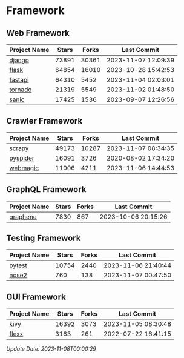 # Framework

## Web Framework
| Project Name | Stars | Forks | Last Commit |
| ------------ | ----- | ----- | ----------- |
| [django](https://github.com/django/django) | 73891 | 30361 | 2023-11-07 12:09:39 |
| [flask](https://github.com/pallets/flask) | 64854 | 16010 | 2023-10-28 15:42:53 |
| [fastapi](https://github.com/tiangolo/fastapi) | 64310 | 5452 | 2023-11-04 02:03:01 |
| [tornado](https://github.com/tornadoweb/tornado) | 21319 | 5549 | 2023-11-02 01:48:50 |
| [sanic](https://github.com/sanic-org/sanic) | 17425 | 1536 | 2023-09-07 12:26:56 |

## Crawler Framework
| Project Name | Stars | Forks | Last Commit |
| ------------ | ----- | ----- | ----------- |
| [scrapy](https://github.com/scrapy/scrapy) | 49173 | 10287 | 2023-11-07 08:34:35 |
| [pyspider](https://github.com/binux/pyspider) | 16091 | 3726 | 2020-08-02 17:34:20 |
| [webmagic](https://github.com/code4craft/webmagic) | 11006 | 4211 | 2023-11-06 14:44:53 |

## GraphQL Framework
| Project Name | Stars | Forks | Last Commit |
| ------------ | ----- | ----- | ----------- |
| [graphene](https://github.com/graphql-python/graphene) | 7830 | 867 | 2023-10-06 20:15:26 |

## Testing Framework
| Project Name | Stars | Forks | Last Commit |
| ------------ | ----- | ----- | ----------- |
| [pytest](https://github.com/pytest-dev/pytest) | 10754 | 2440 | 2023-11-06 21:40:44 |
| [nose2](https://github.com/nose-devs/nose2) | 760 | 138 | 2023-11-07 00:47:50 |

## GUI Framework
| Project Name | Stars | Forks | Last Commit |
| ------------ | ----- | ----- | ----------- |
| [kivy](https://github.com/kivy/kivy) | 16392 | 3073 | 2023-11-05 08:30:48 |
| [flexx](https://github.com/flexxui/flexx) | 3163 | 261 | 2022-07-22 16:41:15 |

*Update Date: 2023-11-08T00:00:29*